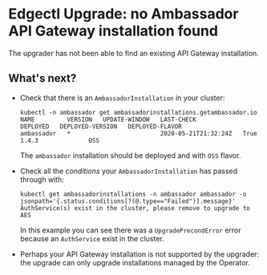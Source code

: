 # Edgectl Upgrade: no Ambassador API Gateway installation found

The upgrader has not been able to find an existing API Gateway installation.

## What's next?

* Check that there is an `AmbassadorInstallation` in your cluster:
  ```
  kubectl -n ambassador get ambassadorinstallations.getambassador.io
  NAME         VERSION   UPDATE-WINDOW   LAST-CHECK             DEPLOYED   DEPLOYED-VERSION   DEPLOYED-FLAVOR
  ambassador   *                         2020-05-21T21:32:24Z   True       1.4.3              OSS
  ```
  The `ambassador` installation should be deployed and with `OSS` flavor.

* Check all the _conditions_ your `AmbassadorInstallation` has passed through with:
  ```commandline
  kubectl get ambassadorinstallations -n ambassador ambassador -o jsonpath='{.status.conditions[?(@.type=="Failed")].message}'
  AuthService(s) exist in the cluster, please remove to upgrade to AES
  ```
  In this example you can see there was a `UpgradePrecondError` error because an `AuthService`
  exist in the cluster.

* Perhaps your API Gateway installation is not supported by the upgrader: the upgrade can only
  upgrade installations managed by the Operator.
